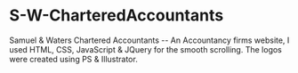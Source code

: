 # S-W-CharteredAccountants
Samuel &amp; Waters Chartered Accountants -- An Accountancy firms website, I used HTML, CSS, JavaScript &amp; JQuery for the smooth scrolling. The logos were created using PS &amp; Illustrator.
